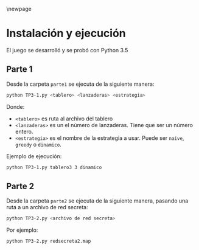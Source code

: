 
\newpage

# Instalación y ejecución

El juego se desarrolló y se probó con Python 3.5

## Parte 1

Desde la carpeta `parte1` se ejecuta de la siguiente manera:

```bash
python TP3-1.py <tablero> <lanzaderas> <estrategia>
```

Donde:

 - `<tablero>` es ruta al archivo del tablero
 - `<lanzaderas>` es un el número de lanzaderas. Tiene que ser un número entero.
 - `<estrategia>` es el nombre de la estrategia a usar. Puede ser `naive`, `greedy` o `dinamico`.

Ejemplo de ejecución:

```bash
python TP3-1.py tablero3 3 dinamico
```

## Parte 2

Desde la carpeta `parte2` se ejecuta de la siguiente manera, pasando una ruta a un archivo de red secreta:

```bash
python TP3-2.py <archivo de red secreta>
```

Por ejemplo:

```bash
python TP3-2.py redsecreta2.map
```
